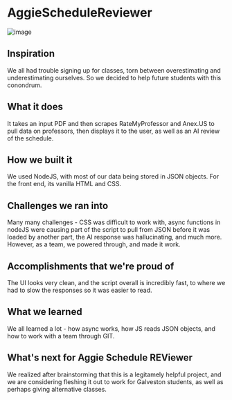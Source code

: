 # AggieScheduleReviewer

![image](https://d112y698adiu2z.cloudfront.net/photos/production/software_photos/003/053/347/datas/small.png)

## Inspiration
We all had trouble signing up for classes, torn between overestimating and underestimating ourselves. So we decided to help future students with this conondrum.
## What it does
It takes an input PDF and then scrapes RateMyProfessor and Anex.US to pull data on professors, then displays it to the user, as well as an AI review of the schedule.
## How we built it
We used NodeJS, with most of our data being stored in JSON objects. For the front end, its vanilla HTML and CSS.
## Challenges we ran into
Many many challenges - CSS was difficult to work with, async functions in nodeJS were causing part of the script to pull from JSON before it was loaded by another part, the AI response was hallucinating, and much more. However, as a team, we powered through, and made it work.
## Accomplishments that we're proud of
The UI looks very clean, and the script overall is incredibly fast, to where we had to slow the responses so it was easier to read.
## What we learned
We all learned a lot - how async works, how JS reads JSON objects, and how to work with a team through GIT.
## What's next for Aggie Schedule REViewer
We realized after brainstorming that this is a legitamely helpful project, and we are considering fleshing it out to work for Galveston students, as well as perhaps giving alternative classes.

